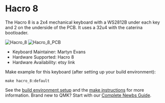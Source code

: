# Hacro 8

The Hacro 8 is a 2x4 mechanical keyboard with a WS2812B under each key and 2 on the underside of the PCB. It uses a 32u4 with the caterina bootloader. 

![Hacro_8](https://lh3.googleusercontent.com/LNV81nz8awpURCpk4A7lmaNVFCsmUr5_6B89qjRqX6CINRyT_DtHuhOacxQhUmwG_yohhmFlp7uv9_winY--B47fbbK9FZU8lJVO4XMCdA6r870o2OsuiUWXWPJw_8Dqqr21ZvpTPg=w2400)
![Hacro_8_PCB](https://lh3.googleusercontent.com/GP4x0EBqyVq7chv3KFF3O3yM9DodspuB1AkPtNVFsCw5458kvMqt_hVDdPlkAO88aDI6_0YyIneCESLbFnoHbDu7aWJVtY5qBIAf6m6MTNweYyVo30dJSXAs30CbDbWLKhaIvYNkoQ=w2400)

* Keyboard Maintainer: Martyn Evans
* Hardware Supported: Hacro 8
* Hardware Availability: etsy link

Make example for this keyboard (after setting up your build environment):

    make hacro_8:default

See the [build environment setup](https://docs.qmk.fm/#/getting_started_build_tools) and the [make instructions](https://docs.qmk.fm/#/getting_started_make_guide) for more information. Brand new to QMK? Start with our [Complete Newbs Guide](https://docs.qmk.fm/#/newbs).
